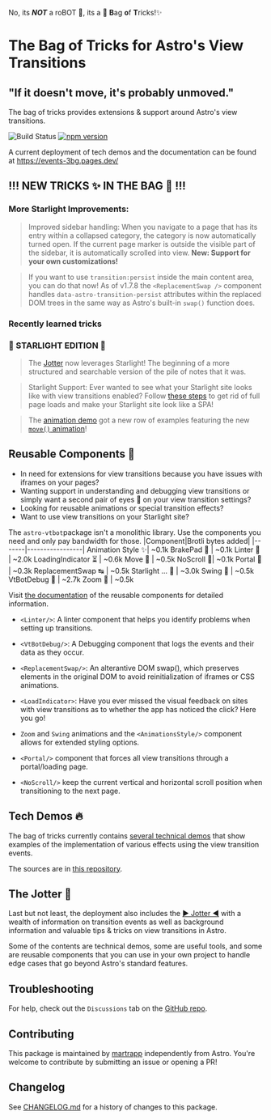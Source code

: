No, its **_NOT_** a roBOT 🤖, its a 👜 <b>B</b>ag <b>o</b>f <b>T</b>ricks!✨

# **The Bag of Tricks** for Astro's **View Transitions**
## "If it doesn't move, it's probably unmoved."

The bag of tricks provides extensions & support around Astro's view transitions.

![Build Status](https://github.com/martrapp/astro-vtbot/actions/workflows/run-tests.yml/badge.svg)
[![npm version](https://img.shields.io/npm/v/astro-vtbot)](https://www.npmjs.com/package/astro-vtbot)

A current deployment of tech demos and the documentation can be found at https://events-3bg.pages.dev/

## !!! NEW TRICKS ✨ IN THE BAG 👜 !!!

### More Starlight Improvements: ###
> Improved sidebar handling: When you navigate to a page that has its entry within a collapsed category, the category is now automatically turned open. If the current page marker is outside the visible
part of the sidebar, it is automatically scrolled into view. **New: Support for your own customizations!**

> If you want to use `transition:persist` inside the main content area, you can do that now! As of v1.7.8 the `<ReplacementSwap />` component handles `data-astro-transition-persist` attributes within the replaced DOM trees in the same way as Astro's built-in `swap()` function does.

### Recently learned tricks ##

### 🌟 STARLIGHT EDITION 🌟
> The [Jotter](https://events-3bg.pages.dev/jotter/) now leverages Starlight! The beginning of a more structured and searchable version of the pile of notes that it was.

> Starlight Support: Ever wanted to see what your Starlight site looks like with view transitions enabled? Follow [these steps](https://events-3bg.pages.dev/jotter/starlight/guide/) to get rid of full page loads and make your Starlight site look like a SPA!


> The [animation demo](https://events-3bg.pages.dev/animations/one/) got a new row of examples featuring the new [`move()` animation](https://events-3bg.pages.dev/library/Move/)!


## Reusable Components 🧩

- In need for extensions for view transitions because you have issues with iframes on your pages?
- Wanting support in understanding and debugging view transitions or simply want a second pair of eyes 👀 on your view transition settings?
- Looking for reusable animations or special transition effects?
- Want to use view transitions on your Starlight site?

The `astro-vtbot`package isn't a monolithic library. Use the components you need and only pay bandwidth for those.
|Component|Brotli bytes added|
|-------|-----------------|
Animation Style ✨| ~0.1k
BrakePad 🦥 | ~0.1k
Linter 🧹 | ~2.0k
LoadingIndicator ⏳ | ~0.6k
Move 🚟 | ~0.5k
NoScroll 📜| ~0.1k
Portal 🚪 | ~0.3k
ReplacementSwap ↹ | ~0.5k
Starlight &hellip; 🌟 | ~3.0k
Swing 🎷 | ~0.5k
VtBotDebug 🐛 | ~2.7k
Zoom 🔎 | ~0.5k

Visit [the documentation](https://events-3bg.pages.dev/components/) of the reusable components for detailed information.

- `<Linter/>`: A linter component that helps you identify problems when setting up transitions.

- `<VtBotDebug/>`: A Debugging component that logs the events and their data as they occur.

- `<ReplacementSwap/>`: An alterantive DOM swap(), which preserves elements in the original DOM to avoid reinitialization of iframes or CSS animations.

- `<LoadIndicator>`: Have you ever missed the visual feedback on sites with view transitions as to whether the app has noticed the click? Here you go!

- `Zoom` and `Swing` animations and the `<AnimationsStyle/>` component allows for extended styling options.

- `<Portal/>` component that forces all view transitions through a portal/loading page.

- `<NoScroll/>` keep the current vertical and horizontal scroll position when transitioning to the next page.

## Tech Demos 🔥

The bag of tricks currently contains [several technical demos](https://events-3bg.pages.dev/demos/) that show examples of the implementation of various effects using the view transition events.

The sources are in [this repository](https://github.com/martrapp/astro-vtbot-website).

## The Jotter 📓

Last but not least, the deployment also includes the [▶ Jotter ◀](https://events-3bg.pages.dev/jotter/) with a wealth of information on transition events as well as background information and valuable tips & tricks on view transitions in Astro.

Some of the contents are technical demos, some are useful tools, and some are reusable components that you can use in your own project to handle edge cases that go beyond Astro's standard features.

## Troubleshooting

For help, check out the `Discussions` tab on the [GitHub repo](https://github.com/martrapp/astro-vtbot/discussions).

## Contributing

This package is maintained by [martrapp](https://github.com/martrapp) independently from Astro. You're welcome to contribute by submitting an issue or opening a PR!

## Changelog

See [CHANGELOG.md](https://github.com/martrapp/astro-vtbot/blob/main/CHANGELOG.md) for a history of changes to this package.
